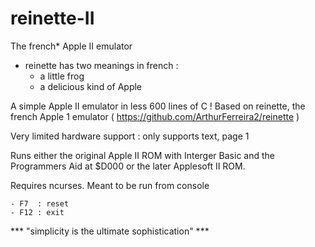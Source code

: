 # reinette-II
The french* Apple II emulator

 * reinette has two meanings in french :
	- a little frog
	- a delicious kind of Apple
  
  

A simple Apple II emulator in less 600 lines of C !
Based on reinette, the french Apple 1 emulator ( https://github.com/ArthurFerreira2/reinette )

Very limited hardware support : only supports text, page 1

Runs either the original Apple II ROM with Interger Basic and the Programmers Aid at $D000 or the later Applesoft II ROM.


Requires ncurses. Meant to be run from console
~~~
- F7  : reset
- F12 : exit
~~~

*** "simplicity is the ultimate sophistication" ***


